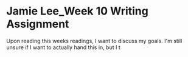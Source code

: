 # Jamie Lee_Week 10 Writing Assignment 
Upon reading this weeks readings, I want to discuss my goals. I'm still unsure if I want to actually hand this in, but I t